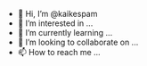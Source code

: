 - 👋 Hi, I’m @kaikespam
- 👀 I’m interested in ...
- 🌱 I’m currently learning ...
- 💞️ I’m looking to collaborate on ...
- 📫 How to reach me ...

<!---
kaikespam/kaikespam is a ✨ special ✨ repository because its `README.md` (this file) appears on your GitHub profile.
You can click the Preview link to take a look at your changes.
--->
